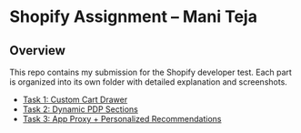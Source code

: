 # Shopify Assignment – Mani Teja

## Overview
This repo contains my submission for the Shopify developer test. 
Each part is organized into its own folder with detailed explanation and screenshots.

- [Task 1: Custom Cart Drawer](./task-1-cart-drawer/README.md)
- [Task 2: Dynamic PDP Sections](./task-2-dynamic-pdp/README.md)
- [Task 3: App Proxy + Personalized Recommendations](./task-3-app-proxy/README.md)